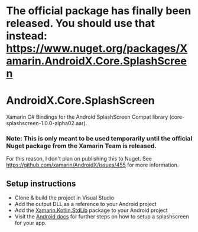 # The official package has finally been released. You should use that instead: https://www.nuget.org/packages/Xamarin.AndroidX.Core.SplashScreen

# AndroidX.Core.SplashScreen
Xamarin C# Bindings for the Android SplashScreen Compat library (core-splashscreen-1.0.0-alpha02.aar).

### Note: This is only meant to be used temporarily until the official Nuget package from the Xamarin Team is released.
For this reason, I don't plan on publishing this to Nuget.
See https://github.com/xamarin/AndroidX/issues/455 for more information.

## Setup instructions
- Clone & build the project in Visual Studio
- Add the output DLL as a reference to your Android project
- Add the [Xamarin.Kotlin.StdLib](https://www.nuget.org/packages/Xamarin.Kotlin.StdLib/1.5.30) package to your Android project
- Visit the [Android docs](https://developer.android.com/guide/topics/ui/splash-screen) for further steps on how to setup a splashscreen for your app.
